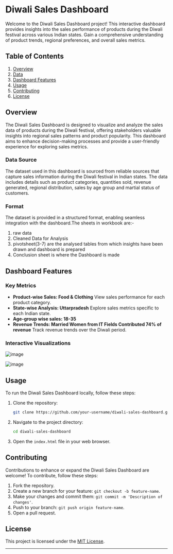 # Diwali Sales Dashboard

Welcome to the Diwali Sales Dashboard project! This interactive dashboard provides insights into the sales performance of products during the Diwali festival across various Indian states. Gain a comprehensive understanding of product trends, regional preferences, and overall sales metrics.

## Table of Contents

1. [Overview](#overview)
2. [Data](#data)
3. [Dashboard Features](#dashboard-features)
4. [Usage](#usage)
5. [Contributing](#contributing)
6. [License](#license)

## Overview

The Diwali Sales Dashboard is designed to visualize and analyze the sales data of products during the Diwali festival, offering stakeholders valuable insights into regional sales patterns and product popularity. This dashboard aims to enhance decision-making processes and provide a user-friendly experience for exploring sales metrics.

### Data Source

The dataset used in this dashboard is sourced from reliable sources that capture sales information during the Diwali festival in Indian states. The data includes details such as product categories, quantities sold, revenue generated, regional distribution, sales by age group and martial status of customers.

### Format

The dataset is provided in a structured format, enabling seamless integration with the dashboard.The sheets in workbook are:-
1. raw data
2. Cleaned Data for Analysis
3. pivotsheet(3-7) are the analysed tables from which insights have been drawn and dashboard is prepared
4. Conclusion sheet is where the Dashboard is made

## Dashboard Features

### Key Metrics

- **Product-wise Sales: Food & Clothing** View sales performance for each product category.
- **State-wise Analysis: Uttarpradesh** Explore sales metrics specific to each Indian state.
- **Age-group wise sales: 18-35** 
- **Revenue Trends: Married Women from IT Fields Contributed 74% of revenue** Track revenue trends over the Diwali period.

### Interactive Visualizations

![image](https://github.com/M-Hitesh/Diwali-Sales-Analysis/assets/71482187/d8462b13-69a3-4b37-b0e7-3636caea081d)

![image](https://github.com/M-Hitesh/Diwali-Sales-Analysis/assets/71482187/0e39119b-333f-40a4-b4e2-d2a6401ec1e1)

## Usage

To run the Diwali Sales Dashboard locally, follow these steps:

1. Clone the repository:

    ```bash
    git clone https://github.com/your-username/diwali-sales-dashboard.git
    ```

2. Navigate to the project directory:

    ```bash
    cd diwali-sales-dashboard
    ```

3. Open the `index.html` file in your web browser.

## Contributing

Contributions to enhance or expand the Diwali Sales Dashboard are welcome! To contribute, follow these steps:

1. Fork the repository.
2. Create a new branch for your feature: `git checkout -b feature-name`.
3. Make your changes and commit them: `git commit -m 'Description of changes'`.
4. Push to your branch: `git push origin feature-name`.
5. Open a pull request.

## License

This project is licensed under the [MIT License](LICENSE).

---


